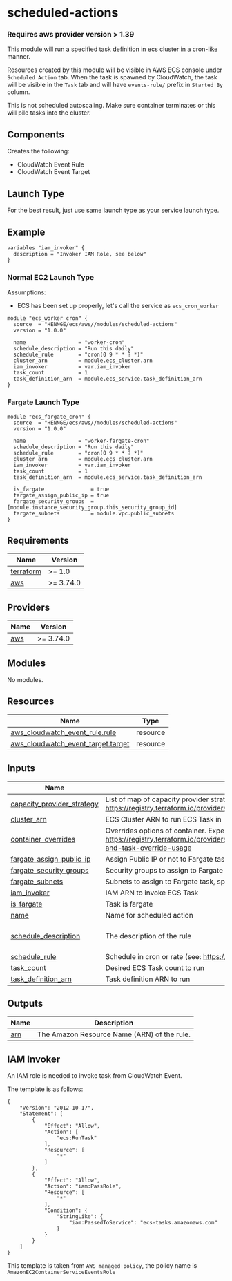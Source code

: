 # scheduled-actions

### Requires aws provider version > 1.39

This module will run a specified task definition in ecs cluster in a cron-like manner.

Resources created by this module will be visible in AWS ECS console under `Scheduled Action` tab.
When the task is spawned by CloudWatch, the task will be visible in the `Task` tab and will have `events-rule/` prefix in `Started By` column.

This is not scheduled autoscaling. Make sure container terminates or this will pile tasks into the cluster.

## Components

Creates the following:
- CloudWatch Event Rule
- CloudWatch Event Target

## Launch Type

For the best result, just use same launch type as your service launch type.


## Example

```hcl
variables "iam_invoker" {
  description = "Invoker IAM Role, see below"
}
```

### Normal EC2 Launch Type

Assumptions:
- ECS has been set up properly, let's call the service as `ecs_cron_worker`

```hcl
module "ecs_worker_cron" {
  source  = "HENNGE/ecs/aws//modules/scheduled-actions"
  version = "1.0.0"

  name                 = "worker-cron"
  schedule_description = "Run this daily"
  schedule_rule        = "cron(0 9 * * ? *)"
  cluster_arn          = module.ecs_cluster.arn
  iam_invoker          = var.iam_invoker
  task_count           = 1
  task_definition_arn  = module.ecs_service.task_definition_arn
}
```

### Fargate Launch Type

```hcl
module "ecs_fargate_cron" {
  source  = "HENNGE/ecs/aws//modules/scheduled-actions"
  version = "1.0.0"

  name                 = "worker-fargate-cron"
  schedule_description = "Run this daily"
  schedule_rule        = "cron(0 9 * * ? *)"
  cluster_arn          = module.ecs_cluster.arn
  iam_invoker          = var.iam_invoker
  task_count           = 1
  task_definition_arn  = module.ecs_service.task_definition_arn
  
  is_fargate               = true
  fargate_assign_public_ip = true
  fargate_security_groups  = [module.instance_security_group.this_security_group_id]
  fargate_subnets          = module.vpc.public_subnets
}
```

<!-- BEGINNING OF PRE-COMMIT-TERRAFORM DOCS HOOK -->
## Requirements

| Name | Version |
|------|---------|
| <a name="requirement_terraform"></a> [terraform](#requirement\_terraform) | >= 1.0 |
| <a name="requirement_aws"></a> [aws](#requirement\_aws) | >= 3.74.0 |

## Providers

| Name | Version |
|------|---------|
| <a name="provider_aws"></a> [aws](#provider\_aws) | >= 3.74.0 |

## Modules

No modules.

## Resources

| Name | Type |
|------|------|
| [aws_cloudwatch_event_rule.rule](https://registry.terraform.io/providers/hashicorp/aws/latest/docs/resources/cloudwatch_event_rule) | resource |
| [aws_cloudwatch_event_target.target](https://registry.terraform.io/providers/hashicorp/aws/latest/docs/resources/cloudwatch_event_target) | resource |

## Inputs

| Name | Description | Type | Default | Required |
|------|-------------|------|---------|:--------:|
| <a name="input_capacity_provider_strategy"></a> [capacity\_provider\_strategy](#input\_capacity\_provider\_strategy) | List of map of capacity provider strategies to use for the task. See https://registry.terraform.io/providers/hashicorp/aws/latest/docs/resources/cloudwatch_event_target#capacity_provider_strategy | `list(any)` | `[]` | no |
| <a name="input_cluster_arn"></a> [cluster\_arn](#input\_cluster\_arn) | ECS Cluster ARN to run ECS Task in | `string` | n/a | yes |
| <a name="input_container_overrides"></a> [container\_overrides](#input\_container\_overrides) | Overrides options of container. Expecting JSON. See https://registry.terraform.io/providers/hashicorp/aws/latest/docs/resources/cloudwatch_event_target#ecs-run-task-with-role-and-task-override-usage | `string` | `null` | no |
| <a name="input_fargate_assign_public_ip"></a> [fargate\_assign\_public\_ip](#input\_fargate\_assign\_public\_ip) | Assign Public IP or not to Fargate task, specify if `is_fargate` | `bool` | `false` | no |
| <a name="input_fargate_security_groups"></a> [fargate\_security\_groups](#input\_fargate\_security\_groups) | Security groups to assign to Fargate task, specify if `is_fargate` | `list(string)` | `[]` | no |
| <a name="input_fargate_subnets"></a> [fargate\_subnets](#input\_fargate\_subnets) | Subnets to assign to Fargate task, specify if `is_fargate` | `list(string)` | `[]` | no |
| <a name="input_iam_invoker"></a> [iam\_invoker](#input\_iam\_invoker) | IAM ARN to invoke ECS Task | `string` | n/a | yes |
| <a name="input_is_fargate"></a> [is\_fargate](#input\_is\_fargate) | Task is fargate | `bool` | `false` | no |
| <a name="input_name"></a> [name](#input\_name) | Name for scheduled action | `string` | n/a | yes |
| <a name="input_schedule_description"></a> [schedule\_description](#input\_schedule\_description) | The description of the rule | `string` | `"Cloudwatch event rule to invoke ECS Task"` | no |
| <a name="input_schedule_rule"></a> [schedule\_rule](#input\_schedule\_rule) | Schedule in cron or rate (see: https://docs.aws.amazon.com/AmazonCloudWatch/latest/events/ScheduledEvents.html for rules) | `string` | n/a | yes |
| <a name="input_task_count"></a> [task\_count](#input\_task\_count) | Desired ECS Task count to run | `number` | n/a | yes |
| <a name="input_task_definition_arn"></a> [task\_definition\_arn](#input\_task\_definition\_arn) | Task definition ARN to run | `string` | n/a | yes |

## Outputs

| Name | Description |
|------|-------------|
| <a name="output_arn"></a> [arn](#output\_arn) | The Amazon Resource Name (ARN) of the rule. |
<!-- END OF PRE-COMMIT-TERRAFORM DOCS HOOK -->


## IAM Invoker
An IAM role is needed to invoke task from CloudWatch Event.

The template is as follows:

```
{
    "Version": "2012-10-17",
    "Statement": [
        {
            "Effect": "Allow",
            "Action": [
                "ecs:RunTask"
            ],
            "Resource": [
                "*"
            ]
        },
        {
            "Effect": "Allow",
            "Action": "iam:PassRole",
            "Resource": [
                "*"
            ],
            "Condition": {
                "StringLike": {
                    "iam:PassedToService": "ecs-tasks.amazonaws.com"
                }
            }
        }
    ]
}
```

This template is taken from `AWS managed policy`, the policy name is `AmazonEC2ContainerServiceEventsRole`

